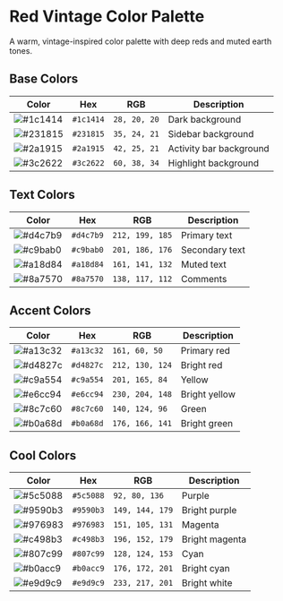 # Red Vintage Color Palette

A warm, vintage-inspired color palette with deep reds and muted earth tones.

## Base Colors

| Color | Hex | RGB | Description |
|-------|-----|-----|-------------|
| ![#1c1414](https://via.placeholder.com/15/1c1414/1c1414.png) | `#1c1414` | `28, 20, 20` | Dark background |
| ![#231815](https://via.placeholder.com/15/231815/231815.png) | `#231815` | `35, 24, 21` | Sidebar background |
| ![#2a1915](https://via.placeholder.com/15/2a1915/2a1915.png) | `#2a1915` | `42, 25, 21` | Activity bar background |
| ![#3c2622](https://via.placeholder.com/15/3c2622/3c2622.png) | `#3c2622` | `60, 38, 34` | Highlight background |

## Text Colors

| Color | Hex | RGB | Description |
|-------|-----|-----|-------------|
| ![#d4c7b9](https://via.placeholder.com/15/d4c7b9/d4c7b9.png) | `#d4c7b9` | `212, 199, 185` | Primary text |
| ![#c9bab0](https://via.placeholder.com/15/c9bab0/c9bab0.png) | `#c9bab0` | `201, 186, 176` | Secondary text |
| ![#a18d84](https://via.placeholder.com/15/a18d84/a18d84.png) | `#a18d84` | `161, 141, 132` | Muted text |
| ![#8a7570](https://via.placeholder.com/15/8a7570/8a7570.png) | `#8a7570` | `138, 117, 112` | Comments |

## Accent Colors

| Color | Hex | RGB | Description |
|-------|-----|-----|-------------|
| ![#a13c32](https://via.placeholder.com/15/a13c32/a13c32.png) | `#a13c32` | `161, 60, 50` | Primary red |
| ![#d4827c](https://via.placeholder.com/15/d4827c/d4827c.png) | `#d4827c` | `212, 130, 124` | Bright red |
| ![#c9a554](https://via.placeholder.com/15/c9a554/c9a554.png) | `#c9a554` | `201, 165, 84` | Yellow |
| ![#e6cc94](https://via.placeholder.com/15/e6cc94/e6cc94.png) | `#e6cc94` | `230, 204, 148` | Bright yellow |
| ![#8c7c60](https://via.placeholder.com/15/8c7c60/8c7c60.png) | `#8c7c60` | `140, 124, 96` | Green |
| ![#b0a68d](https://via.placeholder.com/15/b0a68d/b0a68d.png) | `#b0a68d` | `176, 166, 141` | Bright green |

## Cool Colors

| Color | Hex | RGB | Description |
|-------|-----|-----|-------------|
| ![#5c5088](https://via.placeholder.com/15/5c5088/5c5088.png) | `#5c5088` | `92, 80, 136` | Purple |
| ![#9590b3](https://via.placeholder.com/15/9590b3/9590b3.png) | `#9590b3` | `149, 144, 179` | Bright purple |
| ![#976983](https://via.placeholder.com/15/976983/976983.png) | `#976983` | `151, 105, 131` | Magenta |
| ![#c498b3](https://via.placeholder.com/15/c498b3/c498b3.png) | `#c498b3` | `196, 152, 179` | Bright magenta |
| ![#807c99](https://via.placeholder.com/15/807c99/807c99.png) | `#807c99` | `128, 124, 153` | Cyan |
| ![#b0acc9](https://via.placeholder.com/15/b0acc9/b0acc9.png) | `#b0acc9` | `176, 172, 201` | Bright cyan |
| ![#e9d9c9](https://via.placeholder.com/15/e9d9c9/e9d9c9.png) | `#e9d9c9` | `233, 217, 201` | Bright white |
